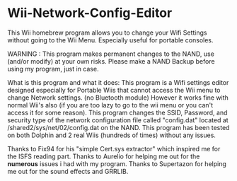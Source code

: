 # Wii-Network-Config-Editor
This Wii homebrew program allows you to change your Wifi Settings without going to the Wii Menu. Especially useful for portable consoles.

WARNING : This program makes permanent changes to the NAND, use (and/or modify) at your own risks.
Please make a NAND Backup before using my program, just in case.

What is this program and what it does:
	This program is a Wifi settings editor designed especially for Portable Wiis that cannot access the Wii menu to change Network settings. (no Bluetooth module)
	However it works fine with normal Wii's also (if you are too lazy to go to the wii menu or you can't access it for some reason).
	This program changes the SSID, Password, and security type of the network configuration file called "config.dat" located at /shared2/sys/net/02/config.dat on the NAND.
	This program has been tested on both Dolphin and 2 real Wiis (hundreds of times) without any issues.
	
	
Thanks to Fix94 for his "simple Cert.sys extractor" which inspired me for the ISFS reading part.
Thanks to Aurelio for helping me out for the **numerous** issues i had with my program.
Thanks to Supertazon for helping me out for the sound effects and GRRLIB.
